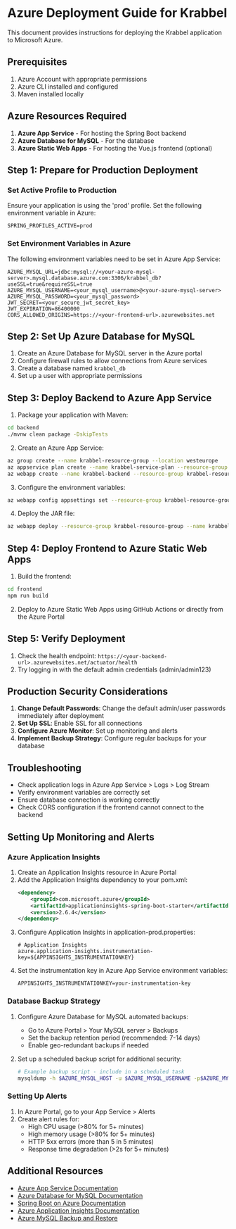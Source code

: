 # Azure Deployment Guide for Krabbel

This document provides instructions for deploying the Krabbel application to Microsoft Azure.

## Prerequisites

1. Azure Account with appropriate permissions
2. Azure CLI installed and configured
3. Maven installed locally

## Azure Resources Required

1. **Azure App Service** - For hosting the Spring Boot backend
2. **Azure Database for MySQL** - For the database
3. **Azure Static Web Apps** - For hosting the Vue.js frontend (optional)

## Step 1: Prepare for Production Deployment

### Set Active Profile to Production

Ensure your application is using the 'prod' profile. Set the following environment variable in Azure:

```
SPRING_PROFILES_ACTIVE=prod
```

### Set Environment Variables in Azure

The following environment variables need to be set in Azure App Service:

```
AZURE_MYSQL_URL=jdbc:mysql://<your-azure-mysql-server>.mysql.database.azure.com:3306/krabbel_db?useSSL=true&requireSSL=true
AZURE_MYSQL_USERNAME=<your_mysql_username>@<your-azure-mysql-server>
AZURE_MYSQL_PASSWORD=<your_mysql_password>
JWT_SECRET=<your_secure_jwt_secret_key>
JWT_EXPIRATION=86400000
CORS_ALLOWED_ORIGINS=https://<your-frontend-url>.azurewebsites.net
```

## Step 2: Set Up Azure Database for MySQL

1. Create an Azure Database for MySQL server in the Azure portal
2. Configure firewall rules to allow connections from Azure services
3. Create a database named `krabbel_db`
4. Set up a user with appropriate permissions

## Step 3: Deploy Backend to Azure App Service

1. Package your application with Maven:

```bash
cd backend
./mvnw clean package -DskipTests
```

2. Create an Azure App Service:

```bash
az group create --name krabbel-resource-group --location westeurope
az appservice plan create --name krabbel-service-plan --resource-group krabbel-resource-group --sku B1 --is-linux
az webapp create --name krabbel-backend --resource-group krabbel-resource-group --plan krabbel-service-plan --runtime "JAVA|17"
```

3. Configure the environment variables:

```bash
az webapp config appsettings set --resource-group krabbel-resource-group --name krabbel-backend --settings SPRING_PROFILES_ACTIVE=prod AZURE_MYSQL_URL="jdbc:mysql://<your-azure-mysql-server>.mysql.database.azure.com:3306/krabbel_db?useSSL=true&requireSSL=true" AZURE_MYSQL_USERNAME="<your_username>@<your-azure-mysql-server>" AZURE_MYSQL_PASSWORD="<your_password>" JWT_SECRET="<your_secure_jwt_secret>" CORS_ALLOWED_ORIGINS="https://<your-frontend-url>.azurewebsites.net"
```

4. Deploy the JAR file:

```bash
az webapp deploy --resource-group krabbel-resource-group --name krabbel-backend --src-path target/krabbel-backend-0.0.1-SNAPSHOT.jar
```

## Step 4: Deploy Frontend to Azure Static Web Apps

1. Build the frontend:

```bash
cd frontend
npm run build
```

2. Deploy to Azure Static Web Apps using GitHub Actions or directly from the Azure Portal

## Step 5: Verify Deployment

1. Check the health endpoint: `https://<your-backend-url>.azurewebsites.net/actuator/health`
2. Try logging in with the default admin credentials (admin/admin123)

## Production Security Considerations

1. **Change Default Passwords**: Change the default admin/user passwords immediately after deployment
2. **Set Up SSL**: Enable SSL for all connections 
3. **Configure Azure Monitor**: Set up monitoring and alerts
4. **Implement Backup Strategy**: Configure regular backups for your database

## Troubleshooting

- Check application logs in Azure App Service > Logs > Log Stream
- Verify environment variables are correctly set
- Ensure database connection is working correctly
- Check CORS configuration if the frontend cannot connect to the backend

## Setting Up Monitoring and Alerts

### Azure Application Insights

1. Create an Application Insights resource in Azure Portal
2. Add the Application Insights dependency to your pom.xml:
   ```xml
   <dependency>
       <groupId>com.microsoft.azure</groupId>
       <artifactId>applicationinsights-spring-boot-starter</artifactId>
       <version>2.6.4</version>
   </dependency>
   ```
3. Configure Application Insights in application-prod.properties:
   ```properties
   # Application Insights
   azure.application-insights.instrumentation-key=${APPINSIGHTS_INSTRUMENTATIONKEY}
   ```
4. Set the instrumentation key in Azure App Service environment variables:
   ```
   APPINSIGHTS_INSTRUMENTATIONKEY=your-instrumentation-key
   ```

### Database Backup Strategy

1. Configure Azure Database for MySQL automated backups:
   - Go to Azure Portal > Your MySQL server > Backups
   - Set the backup retention period (recommended: 7-14 days)
   - Enable geo-redundant backups if needed

2. Set up a scheduled backup script for additional security:
   ```bash
   # Example backup script - include in a scheduled task
   mysqldump -h $AZURE_MYSQL_HOST -u $AZURE_MYSQL_USERNAME -p$AZURE_MYSQL_PASSWORD krabbel_db > backup_$(date +%Y%m%d).sql
   ```

### Setting Up Alerts

1. In Azure Portal, go to your App Service > Alerts
2. Create alert rules for:
   - High CPU usage (>80% for 5+ minutes)
   - High memory usage (>80% for 5+ minutes)
   - HTTP 5xx errors (more than 5 in 5 minutes)
   - Response time degradation (>2s for 5+ minutes)

## Additional Resources

- [Azure App Service Documentation](https://docs.microsoft.com/en-us/azure/app-service/)
- [Azure Database for MySQL Documentation](https://docs.microsoft.com/en-us/azure/mysql/)
- [Spring Boot on Azure Documentation](https://docs.microsoft.com/en-us/azure/developer/java/spring-framework/)
- [Azure Application Insights Documentation](https://docs.microsoft.com/en-us/azure/azure-monitor/app/app-insights-overview)
- [Azure MySQL Backup and Restore](https://docs.microsoft.com/en-us/azure/mysql/concepts-backup)
